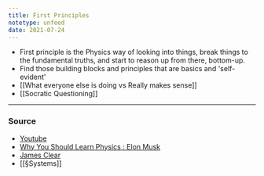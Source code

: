 ```yaml
---
title: First Principles
notetype: unfeed
date: 2021-07-24
---
```


- First principle is the Physics way of looking into things, break things to the fundamental truths, and start to reason up from there, bottom-up. 
- Find those building blocks and principles that are basics and 'self-evident'
- [[What everyone else is doing vs Really makes sense]]
- [[Socratic Questioning]]


--- 

### Source
- [Youtube]([https://www.youtube.com/watch?v=NV3sBlRgzTI](https://www.youtube.com/watch?v=NV3sBlRgzTI))
- [Why You Should Learn Physics : Elon Musk](https://www.youtube.com/watch?v=DmIIwIP9Omk)
- [James Clear](https://jamesclear.com/first-principles)
- [[§Systems]]